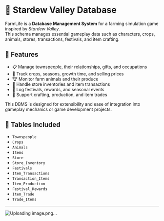 # 🌾 Stardew Valley Database

FarmLife is a **Database Management System** for a farming simulation game inspired by *Stardew Valley*.  
This schema manages essential gameplay data such as characters, crops, animals, stores, transactions, festivals, and item crafting.

## 🔧 Features

- 📋 Manage townspeople, their relationships, gifts, and occupations
- 🌱 Track crops, seasons, growth time, and selling prices
- 🐮 Monitor farm animals and their produce
- 🛒 Handle store inventories and item transactions
- 🎉 Log festivals, rewards, and seasonal events
- 🔄 Support crafting, production, and item trades

This DBMS is designed for extensibility and ease of integration into gameplay mechanics or game development projects.

## 📁 Tables Included

- `Townspeople`
- `Crops`
- `Animals`
- `Items`
- `Store`
- `Store_Inventory`
- `Festivals`
- `Item_Transactions`
- `Transaction_Items`
- `Item_Production`
- `Festival_Rewards`
- `Item_Trade`
- `Trade_Items`

---

![Uploading image.png…]()
